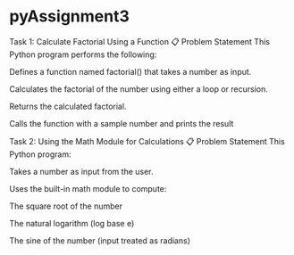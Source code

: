 # pyAssignment3

Task 1: Calculate Factorial Using a Function
📋 Problem Statement
This Python program performs the following:

Defines a function named factorial() that takes a number as input.

Calculates the factorial of the number using either a loop or recursion.

Returns the calculated factorial.

Calls the function with a sample number and prints the result

Task 2: Using the Math Module for Calculations
📋 Problem Statement
This Python program:

Takes a number as input from the user.

Uses the built-in math module to compute:

The square root of the number

The natural logarithm (log base e)

The sine of the number (input treated as radians)

